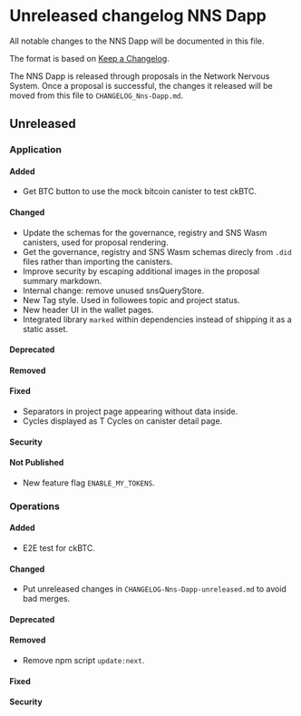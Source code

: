 # Unreleased changelog NNS Dapp

All notable changes to the NNS Dapp will be documented in this file.

The format is based on [Keep a Changelog](https://keepachangelog.com/en/1.0.0/).

The NNS Dapp is released through proposals in the Network Nervous System. Once a
proposal is successful, the changes it released will be moved from this file to
`CHANGELOG_Nns-Dapp.md`.

## Unreleased

### Application

#### Added

* Get BTC button to use the mock bitcoin canister to test ckBTC.

#### Changed

* Update the schemas for the governance, registry and SNS Wasm canisters, used for proposal rendering.
* Get the governance, registry and SNS Wasm schemas direcly from `.did` files rather than importing the canisters.
* Improve security by escaping additional images in the proposal summary markdown.
* Internal change: remove unused snsQueryStore.
* New Tag style. Used in followees topic and project status.
* New header UI in the wallet pages.
* Integrated library `marked` within dependencies instead of shipping it as a static asset.

#### Deprecated
#### Removed

#### Fixed

* Separators in project page appearing without data inside.
* Cycles displayed as T Cycles on canister detail page.

#### Security

#### Not Published

* New feature flag `ENABLE_MY_TOKENS`.

### Operations

#### Added

* E2E test for ckBTC.

#### Changed

* Put unreleased changes in `CHANGELOG-Nns-Dapp-unreleased.md` to avoid bad merges.

#### Deprecated
#### Removed

* Remove npm script `update:next`.

#### Fixed

#### Security
